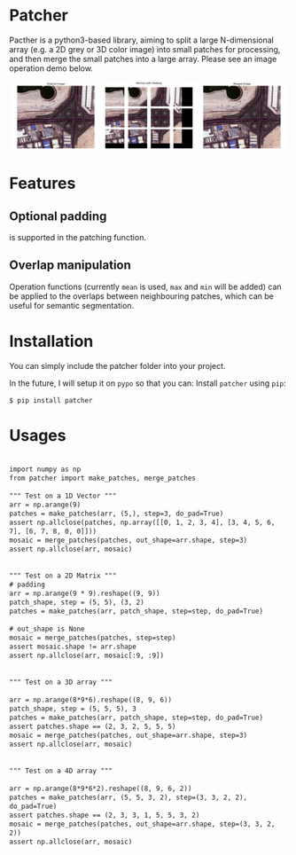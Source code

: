 # Patcher

Pacther is a python3-based library, aiming to split a large N-dimensional array (e.g. a 2D grey or 3D color image) into small patches for processing, and then merge the small patches into a large array. 
Please see an image operation demo below.
<p align="center">
  <img src="./image_demo/demo.png" alt="Patcher - Image Demo"  width="800"/>
</p>

# Features
## Optional padding
is supported in the patching function. 
## Overlap manipulation
 Operation functions (currently `mean` is used, `max` and `min` will be added) can be applied to the overlaps between neighbouring patches, which can be useful for semantic segmentation. 

# Installation

You can simply include the patcher folder into your project.

In the future, I will setup it on `pypo` so that you can: Install `patcher` using `pip`:

``` {.sourceCode .bash}
$ pip install patcher
```

# Usages

```angular2html

import numpy as np
from patcher import make_patches, merge_patches

""" Test on a 1D Vector """
arr = np.arange(9)
patches = make_patches(arr, (5,), step=3, do_pad=True)
assert np.allclose(patches, np.array([[0, 1, 2, 3, 4], [3, 4, 5, 6, 7], [6, 7, 8, 0, 0]]))
mosaic = merge_patches(patches, out_shape=arr.shape, step=3)
assert np.allclose(arr, mosaic)


""" Test on a 2D Matrix """
# padding
arr = np.arange(9 * 9).reshape((9, 9))
patch_shape, step = (5, 5), (3, 2)
patches = make_patches(arr, patch_shape, step=step, do_pad=True)

# out_shape is None
mosaic = merge_patches(patches, step=step)
assert mosaic.shape != arr.shape
assert np.allclose(arr, mosaic[:9, :9])


""" Test on a 3D array """

arr = np.arange(8*9*6).reshape((8, 9, 6))
patch_shape, step = (5, 5, 5), 3
patches = make_patches(arr, patch_shape, step=step, do_pad=True)
assert patches.shape == (2, 3, 2, 5, 5, 5)
mosaic = merge_patches(patches, out_shape=arr.shape, step=3)
assert np.allclose(arr, mosaic)


""" Test on a 4D array """

arr = np.arange(8*9*6*2).reshape((8, 9, 6, 2))
patches = make_patches(arr, (5, 5, 3, 2), step=(3, 3, 2, 2), do_pad=True)
assert patches.shape == (2, 3, 3, 1, 5, 5, 3, 2)
mosaic = merge_patches(patches, out_shape=arr.shape, step=(3, 3, 2, 2))
assert np.allclose(arr, mosaic)

```